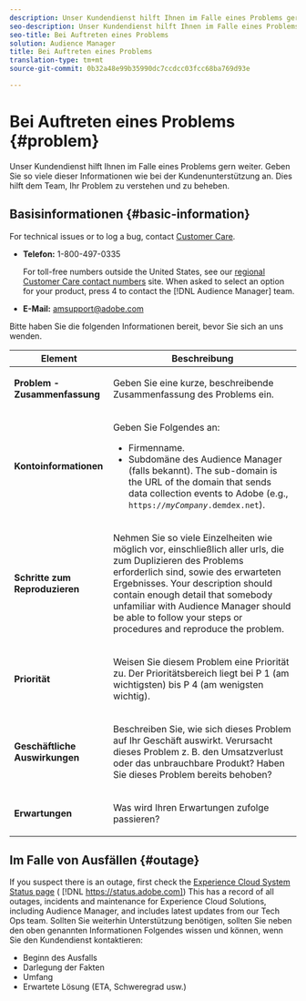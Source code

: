 ```yaml
---
description: Unser Kundendienst hilft Ihnen im Falle eines Problems gern weiter. Geben Sie so viele dieser Informationen wie bei der Kundenunterstützung an. Dies hilft dem Team, Ihr Problem zu verstehen und zu beheben.
seo-description: Unser Kundendienst hilft Ihnen im Falle eines Problems gern weiter. Geben Sie so viele dieser Informationen wie bei der Kundenunterstützung an. Dies hilft dem Team, Ihr Problem zu verstehen und zu beheben.
seo-title: Bei Auftreten eines Problems
solution: Audience Manager
title: Bei Auftreten eines Problems
translation-type: tm+mt
source-git-commit: 0b32a48e99b35990dc7ccdcc03fcc68ba769d93e

---
```



# Bei Auftreten eines Problems {#problem}

Unser Kundendienst hilft Ihnen im Falle eines Problems gern weiter. Geben Sie so viele dieser Informationen wie bei der Kundenunterstützung an. Dies hilft dem Team, Ihr Problem zu verstehen und zu beheben.

## Basisinformationen {#basic-information}

<!-- 

r_problem.xml

 -->

For technical issues or to log a bug, contact [Customer Care](https://helpx.adobe.com/marketing-cloud/contact-support.html).

* **Telefon:** 1-800-497-0335

   For toll-free numbers outside the United States, see our [regional Customer Care contact numbers](https://helpx.adobe.com/contact/dma-external/DMACustomeCareRegionalPhoneNumbers.html) site. When asked to select an option for your product, press 4 to contact the [!DNL Audience Manager] team.

* **E-Mail:** amsupport@adobe.com

Bitte haben Sie die folgenden Informationen bereit, bevor Sie sich an uns wenden.

<table id="table_28E76031E2804265B1A48AB2659F68F0"> 
 <thead> 
  <tr> 
   <th colname="col1" class="entry"> Element </th> 
   <th colname="col2" class="entry"> Beschreibung </th> 
  </tr>
 </thead>
 <tbody> 
  <tr> 
   <td colname="col1"> <p><b>Problem - Zusammenfassung</b> </p> </td> 
   <td colname="col2"> <p>Geben Sie eine kurze, beschreibende Zusammenfassung des Problems ein. </p> </td> 
  </tr> 
  <tr> 
   <td colname="col1"> <p><b>Kontoinformationen</b> </p> </td> 
   <td colname="col2"> <p>Geben Sie Folgendes an: </p> <p> 
     <ul id="ul_6ACF6EF2165C4041A891FF36D78BBA63"> 
      <li id="li_86573CAAE8454BE6BDF44F9A8281FF95">Firmenname. </li> 
      <li id="li_8259BB738BA84A13982A8E84BCF56B2A"><span class="keyword"> Subdomäne des Audience Manager</span> (falls bekannt). The sub-domain is the URL of the domain that sends data collection events to <span class="keyword"> Adobe</span> (e.g., <code>https://<i>myCompany</i>.demdex.net</code>). </li> 
     </ul> </p> </td> 
  </tr> 
  <tr> 
   <td colname="col1"> <p><b>Schritte zum Reproduzieren</b> </p> </td> 
   <td colname="col2"> <p>Nehmen Sie so viele Einzelheiten wie möglich vor, einschließlich aller urls, die zum Duplizieren des Problems erforderlich sind, sowie des erwarteten Ergebnisses. Your description should contain enough detail that somebody unfamiliar with <span class="keyword"> Audience Manager</span> should be able to follow your steps or procedures and reproduce the problem. </p> </td> 
  </tr> 
  <tr> 
   <td colname="col1"> <p><b>Priorität</b> </p> </td> 
   <td colname="col2"> <p>Weisen Sie diesem Problem eine Priorität zu. Der Prioritätsbereich liegt bei P 1 (am wichtigsten) bis P 4 (am wenigsten wichtig). </p> </td> 
  </tr> 
  <tr> 
   <td colname="col1"> <p><b>Geschäftliche Auswirkungen</b> </p> </td> 
   <td colname="col2"> <p>Beschreiben Sie, wie sich dieses Problem auf Ihr Geschäft auswirkt. Verursacht dieses Problem z. B. den Umsatzverlust oder das unbrauchbare Produkt? Haben Sie dieses Problem bereits behoben? </p> </td> 
  </tr> 
  <tr> 
   <td colname="col1"> <p><b>Erwartungen</b> </p> </td> 
   <td colname="col2"> <p>Was wird Ihren Erwartungen zufolge passieren? </p> </td> 
  </tr> 
 </tbody> 
</table>

## Im Falle von Ausfällen {#outage}

If you suspect there is an outage, first check the [Experience Cloud System Status page](https://status.adobe.com) ( [!DNL https://status.adobe.com]) This has a record of all outages, incidents and maintenance for Experience Cloud Solutions, including Audience Manager, and includes latest updates from our Tech Ops team. Sollten Sie weiterhin Unterstützung benötigen, sollten Sie neben den oben genannten Informationen Folgendes wissen und können, wenn Sie den Kundendienst kontaktieren:

* Beginn des Ausfalls
* Darlegung der Fakten
* Umfang
* Erwartete Lösung (ETA, Schweregrad usw.)
